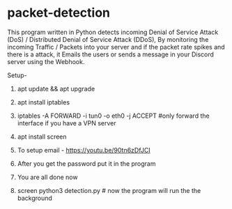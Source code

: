 # packet-detection
This program written in Python detects incoming Denial of Service Attack (DoS) / Distributed Denial of Service Attack (DDoS), By monitoring the incoming Traffic / Packets into your server and if the packet rate spikes and there is a attack, it Emails the users or sends a message in your Discord server using the Webhook.

Setup- 

1) apt update && apt upgrade

2) apt install iptables

3) iptables -A FORWARD -i tun0 -o eth0 -j ACCEPT          #only forward the interface if you have a VPN server

4) apt install screen 

5) To setup email - https://youtu.be/90tn6zDfJCI

6) After you get the password put it in the program

7) You are all done now

8) screen python3 detection.py # now the program will run the the background
